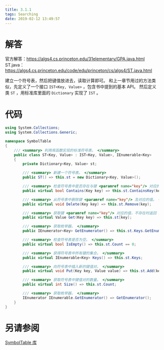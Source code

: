```yaml
---
title: 3.1.1
tags: Searching
date: 2019-02-12 13:49:57
---
```


# 解答

官方解答：<https://algs4.cs.princeton.edu/31elementary/GPA.java.html>
ST.java：<https://algs4.cs.princeton.edu/code/edu/princeton/cs/algs4/ST.java.html>

建立一个符号表，然后把键值放进去，读取计算即可。
和上一章节用过的方法类似，先定义了一个接口 `IST<Key, Value>` ，包含书中提到的基本 API。
然后定义类 `ST` ，用标准库里面的 `Dictionary` 实现了 `IST` 。

# 代码

```csharp
using System.Collections;
using System.Collections.Generic;

namespace SymbolTable
{
    /// <summary> 利用库函数实现的标准符号表。 </summary>
    public class ST<Key, Value> : IST<Key, Value>, IEnumerable<Key>
    {
        private Dictionary<Key, Value> st;

        /// <summary> 新建一个符号表。 </summary>
        public ST() => this.st = new Dictionary<Key, Value>();

        /// <summary> 检查符号表中是否存在与键 <paramref name="key"/> 对应的值。 </summary>
        public virtual bool Contains(Key key) => this.st.ContainsKey(key);

        /// <summary> 从符号表中删除键 <paramref name="key"/> 及对应的值。 </summary>
        public virtual void Delete(Key key) => this.st.Remove(key);

        /// <summary> 获取键 <paramref name="key"/> 对应的值，不存在时返回 null。 </summary>
        public virtual Value Get(Key key) => this.st[key];

        /// <summary> 获取枚举器。 </summary>
        public IEnumerator<Key> GetEnumerator() => this.st.Keys.GetEnumerator();

        /// <summary> 检查符号表是否为空。 </summary>
        public virtual bool IsEmpty() => this.st.Count == 0;

        /// <summary> 获得符号表中所有键的集合。 </summary>
        public virtual IEnumerable<Key> Keys() => this.st.Keys;

        /// <summary> 向符号表中插入新的键值对。 </summary>
        public virtual void Put(Key key, Value value) => this.st.Add(key, value);

        /// <summary> 获取符号表中键值对的数量。 </summary>
        public virtual int Size() => this.st.Count;

        /// <summary> 获取枚举器。 </summary>
        IEnumerator IEnumerable.GetEnumerator() => GetEnumerator();
    }
}
```

# 另请参阅

[SymbolTable 库](https://github.com/ikesnowy/Algorithms-4th-Edition-in-Csharp/tree/master/3%20Searching/3.1/SymbolTable)
